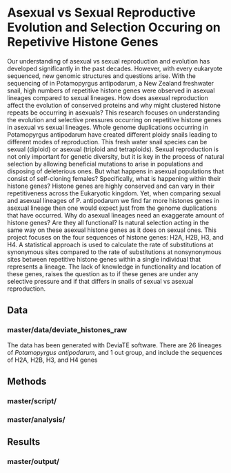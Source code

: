 # Asexual vs Sexual Reproductive Evolution and Selection Occuring on Repetivive Histone Genes
Our understanding of asexual vs sexual reproduction and evolution has developed significantly in the past decades. However, with every eukaryote sequenced, new genomic structures and questions arise. With the sequencing of in Potamopyrgus antipodarum, a New Zealand freshwater snail, high numbers of repetitive histone genes were observed in asexual lineages compared to sexual lineages. How does asexual reproduction affect the evolution of conserved proteins and why might clustered histone repeats be occurring in asexuals? This research focuses on understanding the evolution and selective pressures occurring on repetitive histone genes in asexual vs sexual lineages. Whole genome duplications occurring in Potamopyrgus antipodarum have created different ploidy snails leading to different modes of reproduction. This fresh water snail species can be sexual (diploid) or asexual (triploid and tetraploids). Sexual reproduction is not only important for genetic diversity, but it is key in the process of natural selection by allowing beneficial mutations to arise in populations and disposing of deleterious ones. But what happens in asexual populations that consist of self-cloning females? Specifically, what is happening within their histone genes? Histone genes are highly conserved and can vary in their repetitiveness across the Eukaryotic kingdom. Yet, when comparing sexual and asexual lineages of P. antipodarum we find far more histones genes in asexual lineage then one would expect just from the genome duplications that have occurred. Why do asexual lineages need an exaggerate amount of histone genes? Are they all functional? Is natural selection acting in the same way on these asexual histone genes as it does on sexual ones. This project focuses on the four sequences of histone genes: H2A, H2B, H3, and H4. A statistical approach is used to calculate the rate of substitutions at synonymous sites compared to the rate of substitutions at nonsynonymous sites between repetitive histone genes within a single individual that represents a lineage. The lack of knowledge in functionality and location of these genes, raises the question as to if these genes are under any selective pressure and if that differs in snails of sexual vs asexual reproduction.


## Data
### master/data/deviate_histones_raw
The data has been generated with DeviaTE software. There are 26 lineages of *Potamopyrgus antipodarum*, and 1 out group, and include the sequences of H2A, H2B, H3, and H4 genes
## Methods
### master/script/
### master/analysis/
## Results
### master/output/

